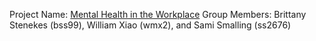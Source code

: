 Project Name: [Mental Health in the Workplace](https://github.com/sesmalling/4741_project)
Group Members: Brittany Stenekes (bss99), William Xiao (wmx2), and Sami Smalling (ss2676)
